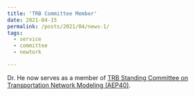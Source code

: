 ```yaml
---
title: 'TRB Committee Member'
date: 2021-04-15
permalink: /posts/2021/04/news-1/
tags:
  - service
  - committee
  - newtork

---
```


Dr. He now serves as a member of [TRB Standing Committee on Transportation Network Modeling (AEP40)](https://trb-aep40.org/).